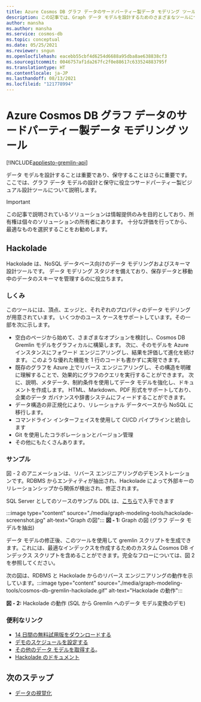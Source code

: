 ```yaml
---
title: Azure Cosmos DB グラフ データのサードパーティー製データ モデリング ツール
description: この記事では、Graph データ モデルを設計するためのさまざまなツールについて説明します。
author: mansha
ms.author: mansha
ms.service: cosmos-db
ms.topic: conceptual
ms.date: 05/25/2021
ms.reviewer: sngun
ms.openlocfilehash: eacebb55cbf4d6254d6688a95dba8ae638838cf3
ms.sourcegitcommit: 0046757af1da267fc2f0e88617c633524883795f
ms.translationtype: HT
ms.contentlocale: ja-JP
ms.lasthandoff: 08/13/2021
ms.locfileid: "121778994"
---
```

# <a name="third-party-data-modeling-tools-for-azure-cosmos-db-graph-data"></a>Azure Cosmos DB グラフ データのサードパーティー製データ モデリング ツール

[!INCLUDE[appliesto-gremlin-api](../includes/appliesto-gremlin-api.md)]

データ モデルを設計することは重要であり、保守することはさらに重要です。 ここでは、グラフ データ モデルの設計と保守に役立つサードパーティー製ビジュアル設計ツールについて説明します。

> [!IMPORTANT] 
> この記事で説明されているソリューションは情報提供のみを目的としており、所有権は個々のソリューションの所有者にあります。 十分な評価を行ってから、最適なものを選択することをお勧めします。

## <a name="hackolade"></a>Hackolade

Hackolade は、NoSQL データベース向けのデータ モデリングおよびスキーマ設計ツールです。 データ モデリング スタジオを備えており、保存データと移動中のデータのスキーマを管理するのに役立ちます。

### <a name="how-it-works"></a>しくみ
このツールには、頂点、エッジと、それぞれのプロパティのデータ モデリングが用意されています。  いくつかのユース ケースをサポートしています。その一部を次に示します。
-   空白のページから始めて、さまざまなオプションを検討し、Cosmos DB Gremlin モデルをグラフィカルに構築します。  次に、そのモデルを Azure インスタンスにフォワード エンジニアリングし、結果を評価して進化を続けます。  このような優れた機能を 1 行のコードも書かずに実現できます。
-   既存のグラフを Azure 上でリバース エンジニアリングし、その構造を明確に理解することで、効果的にグラフのクエリを実行することができます。  次に、説明、メタデータ、制約条件を使用してデータ モデルを強化し、ドキュメントを作成します。 HTML、Markdown、PDF 形式をサポートしており、企業のデータ ガバナンスや辞書システムにフィードすることができます。
-   データ構造の非正規化により、リレーショナル データベースから NoSQL に移行します。
-   コマンドライン インターフェイスを使用して CI/CD パイプラインと統合します
-   Git を使用したコラボレーションとバージョン管理
-   その他にもたくさんあります。

### <a name="sample"></a>サンプル

図 - 2 のアニメーションは、リバース エンジニアリングのデモンストレーションです。RDBMS からエンティティが抽出され、Hackolade によって外部キーのリレーションシップから関係が検出され、修正されます。

SQL Server としてのソースのサンプル DDL は、[こちら](https://github.com/Azure-Samples/northwind-ddl-sample/nw.sql)で入手できます   


:::image type="content" source="./media/graph-modeling-tools/hackolade-screenshot.jpg" alt-text="Graph の図":::
**図 - 1:** Graph の図 (グラフ データ モデルを抽出)

データ モデルの修正後、このツールを使用して gremlin スクリプトを生成できます。これには、最適なインデックスを作成するためのカスタム Cosmos DB インデックス スクリプトを含めることができます。完全なフローについては、図 2 を参照してください。

次の図は、RDBMS と Hackolade からのリバース エンジニアリングの動作を示しています。:::image type="content" source="./media/graph-modeling-tools/cosmos-db-gremlin-hackolade.gif" alt-text="Hackolade の動作":::

**図 - 2:**  Hackolade の動作 (SQL から Gremlin へのデータ モデル変換のデモ)
### <a name="useful-links"></a>便利なリンク 
-   [14 日間の無料試用版をダウンロードする](https://hackolade.com/download.html)
-   [デモのスケジュールを設定する](https://c.x.ai/pdesmarets)
-  [その他のデータ モデルを取得する](https://hackolade.com/samplemodels.html#cosmosdb)。
-  [Hackolade のドキュメント](https://hackolade.com/help/CosmosDBGremlin.html)

## <a name="next-steps"></a>次のステップ
- [データの視覚化](/graph-visualization)
